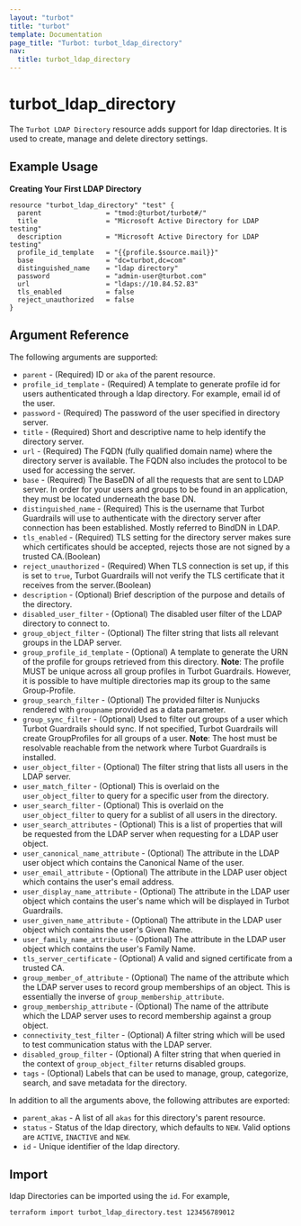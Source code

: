 ```yaml
---
layout: "turbot"
title: "turbot"
template: Documentation
page_title: "Turbot: turbot_ldap_directory"
nav:
  title: turbot_ldap_directory
---
```


# turbot\_ldap\_directory

The `Turbot LDAP Directory` resource adds support for ldap directories. It is used to create, manage and delete directory settings.

## Example Usage

**Creating Your First LDAP Directory**

```hcl
resource "turbot_ldap_directory" "test" {
  parent                = "tmod:@turbot/turbot#/"
  title                 = "Microsoft Active Directory for LDAP testing"
  description           = "Microsoft Active Directory for LDAP testing"
  profile_id_template   = "{{profile.$source.mail}}"
  base                  = "dc=turbot,dc=com"
  distinguished_name    = "ldap directory"
  password              = "admin-user@turbot.com"
  url                   = "ldaps://10.84.52.83"
  tls_enabled           = false
  reject_unauthorized   = false
}
```

## Argument Reference

The following arguments are supported:

- `parent` - (Required) ID or `aka` of the parent resource.
- `profile_id_template` - (Required) A template to generate profile id for users authenticated through a ldap directory. For example, email id of the user.
- `password` - (Required) The password of the user specified in directory server.
- `title` - (Required) Short and descriptive name to help identify the directory server.
- `url` - (Required) The FQDN (fully qualified domain name) where the directory server is available. The FQDN also includes the protocol to be used for accessing the server.
- `base` - (Required) The BaseDN of all the requests that are sent to LDAP server. In order for your users and groups to be found in an application, they must be located underneath the base DN.
- `distinguished_name` - (Required) This is the username that Turbot Guardrails will use to authenticate with the directory server after connection has been established. Mostly referred to BindDN in LDAP.
- `tls_enabled` - (Required) TLS setting for the directory server makes sure which certificates should be accepted, rejects those are not signed by a trusted CA.(Boolean)
- `reject_unauthorized` - (Required) When TLS connection is set up, if this is set to `true`, Turbot Guardrails will not verify the TLS certificate that it receives from the server.(Boolean)
- `description` - (Optional) Brief description of the purpose and details of the directory.
- `disabled_user_filter` - (Optional) The disabled user filter of the LDAP directory to connect to.
- `group_object_filter` - (Optional) The filter string that lists all relevant groups in the LDAP server.
- `group_profile_id_template` - (Optional) A template to generate the URN of the profile for groups retrieved from this directory.
**Note**: The profile MUST be unique across all group profiles in Turbot Guardrails. However, it is possible to have multiple directories map its group to the same Group-Profile.
- `group_search_filter` - (Optional) The provided filter is Nunjucks rendered with `groupname` provided as a data parameter.
- `group_sync_filter` - (Optional) Used to filter out groups of a user which Turbot Guardrails should sync. If not specified, Turbot Guardrails will create GroupProfiles for all groups of a user.
**Note**: The host must be resolvable reachable from the network where Turbot Guardrails is installed.
- `user_object_filter` - (Optional) The filter string that lists all users in the LDAP server.
- `user_match_filter` - (Optional) This is overlaid on the `user_object_filter` to query for a specific user from the directory.
- `user_search_filter` - (Optional) This is overlaid on the `user_object_filter` to query for a sublist of all users in the directory.
- `user_search_attributes` - (Optional) This is a list of properties that will be requested from the LDAP server when requesting for a LDAP user object.
- `user_canonical_name_attribute` - (Optional) The attribute in the LDAP user object which contains the Canonical Name of the user.
- `user_email_attribute` - (Optional) The attribute in the LDAP user object which contains the user's email address.
- `user_display_name_attribute` - (Optional) The attribute in the LDAP user object which contains the user's name which will be displayed in Turbot Guardrails.
- `user_given_name_attribute` - (Optional) The attribute in the LDAP user object which contains the user's Given Name.
- `user_family_name_attribute` - (Optional) The attribute in the LDAP user object which contains the user's Family Name.
- `tls_server_certificate` - (Optional) A valid and signed certificate from a trusted CA.
- `group_member_of_attribute` - (Optional) The name of the attribute which the LDAP server uses to record group memberships of an object. This is essentially the inverse of `group_membership_attribute`.
- `group_membership_attribute` - (Optional) The name of the attribute which the LDAP server uses to record membership against a group object.
- `connectivity_test_filter` - (Optional) A filter string which will be used to test communication status with the LDAP server.
- `disabled_group_filter` - (Optional) A filter string that when queried in the context of `group_object_filter` returns disabled groups.
- `tags` - (Optional) Labels that can be used to manage, group, categorize, search, and save metadata for the directory.


In addition to all the arguments above, the following attributes are exported:

- `parent_akas` - A list of all `akas` for this directory's parent resource.
- `status` - Status of the ldap directory, which defaults to `NEW`. Valid options are `ACTIVE`, `INACTIVE` and `NEW`.
- `id` - Unique identifier of the ldap directory.

## Import

ldap Directories can be imported using the `id`. For example,

```
terraform import turbot_ldap_directory.test 123456789012
```